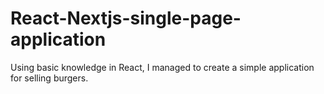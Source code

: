 # React-Nextjs-single-page-application
Using basic knowledge in React, I managed to create a simple application for selling burgers.
